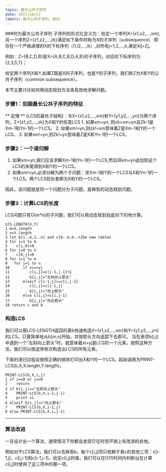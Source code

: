 ```yaml
---
topic: 最大公共子序列
date: 2017/10/17
labels: 最大公共子序列，递归
---
```


###何为最大公共子序列
子序列的形式化定义为：给定一个序列X={x1,x2,...,xm},另一个序列Z={z1,z2,...,zk}满足如下条件时称为X的子序列（subsequence）
即存在一个严格递增的X的下标序列（i1,i2,...,ik）,对所有j=1,2,...,k,满足Xij=Zj。

例如：Z={B,C,D,B}是X={A,B,C,B,D,A,B}的子序列，对应的下标序列为{2,3,5,7}；

给定两个序列X和Y,如果Z既是X的子序列，也是Y的子序列，我们称Z为X和Y的公共子序列（common subsequence）。

本节主要讨论如何用动态规划方法来高效地求解问题。

### 步骤1：刻画最长公共子序列的特征

** 定理 ** (LCS的最优子结构)：令X={x1,x2,...,xm}和Y={y1,y2,...,yn}为两个序列，Z={z1,z2,...,zk}为X和Y的任意LCS
    1. 如果xm=yn, 则zk=xm=yn且Zk-1是Xm-1和Yn-1的一个LCS。
    2. 如果xm!=yn,则zk!=xm意味着Z是Xm-1和Y的一个LCS。
    3. 如果xm!=yn,则Zk!=yn意味着Z是X和Yn-1的一个LCS。

### 步骤2：一个递归解

1. 如果xm=yn,我们应该求解Xm-1和Yn-1的一个LCS,然后将xm=yn追加到这个LCS的末尾得到X和Y的一个LCS。
2. 如果xm!=yn,必须分解为两个子问题：求Xm-1和Y的一个LCS与X和Yn-1的一个LCS。两个LCS较长者即为X和Y的一个LCS。

因此，该问题就是将一个问题分为子问题，是典型的动态规划问题。

### 步骤3：计算LCS的长度
LCS问题只有O(m*n)的子问题，我们可以用动态规划自底向下的地计算。

```
LCS-LENGTH(X,Y)
1 m=X.length
2 n=Y.length
3 let b[1..m,1..n] and c[0..m,0..n]be new tables
4 for i=1 to m
5    c[i,0]=0
6 for j=0 to n
7    c[0,j]=0
8 for i=1 to m
9   for j=1 to n
10      if xi==yj
11         c[i,j]=c[i-1,j-1]+1
12         b[i,j]="左斜向上箭头"
13      elseif c[i-1,j]>=c[i,j-1]
14         c[i,j]=c[i-1,j]
15         b[i,j]="向上箭头"
16      else c[i,j]=c[i,j-1]
17         b[i,j]="向左箭头"
18 return c and b
```

### 构造LCS

我们可以用LCS-LENGTH返回的表b快速构造X={x1,x2,...,xm}和Y={y1,y2,...,yn}的LCS，只需简单地从b[m,n]开始，并按箭头方向追踪下去即可。
当在表项b[i,j]中遇到一个“左斜向上箭头”时，就意味着xi=yj是LCS的一个元素。按照这种方法，我们可以按逆序依次构造出LCS的所有元素。

下面的递归过程会按照正确的顺序打印出X和Y的一个LCS。起始调用为PRINT-LCS(b,X,X.length,Y.length)。

```
PRINT-LCS(b,X,i,j)
1 if i==0 or j==0
2    return
3 if b[i,j]=="左斜向上箭头"
4    PRINT-LCS(b,X,i-1,j-1)
5    print xi
6 elseif b[i,j]=="向上箭头"
7    PRINT-LCS(b,X,i-1,j)
8 else PRINT-LCS(b,X,i,j-1)

```

---
### 算法改进
一旦设计出一个算法，通常情况下你都会发现它在时空开销上有改进的余地。

例如对于LCS算法，我们可以去掉表b。每个c[i,j]项只依赖于表c的其他三项：c[i-1,j]、c[i,j-1]和c[i-1,j-1]。给定c[i,j]的值，我们可以在O(1)时间内判断出在计算c[i,j]时使用了这三项中的哪一项。
